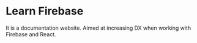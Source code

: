# Learn Firebase

It is a documentation website. Aimed at increasing DX when working with Firebase and React.
